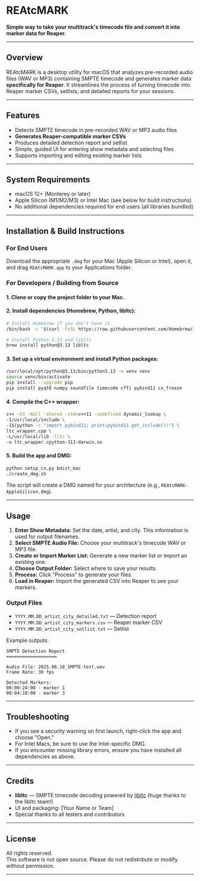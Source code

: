 # REAtcMARK

**Simple way to take your multitrack's timecode file and convert it into marker data for Reaper.**

---

## Overview

REAtcMARK is a desktop utility for macOS that analyzes pre-recorded audio files (WAV or MP3) containing SMPTE timecode and generates marker data **specifically for Reaper**. It streamlines the process of turning timecode into Reaper marker CSVs, setlists, and detailed reports for your sessions.

---

## Features

- Detects SMPTE timecode in pre-recorded WAV or MP3 audio files
- **Generates Reaper-compatible marker CSVs**
- Produces detailed detection report and setlist
- Simple, guided UI for entering show metadata and selecting files
- Supports importing and editing existing marker lists


---

## System Requirements

- macOS 12+ (Monterey or later)
- Apple Silicon (M1/M2/M3) or Intel Mac (see below for build instructions)
- No additional dependencies required for end users (all libraries bundled)

---

## Installation & Build Instructions

### For End Users

Download the appropriate `.dmg` for your Mac (Apple Silicon or Intel), open it, and drag `REAtcMARK.app` to your Applications folder.

### For Developers / Building from Source

#### 1. Clone or copy the project folder to your Mac.

#### 2. Install dependencies (Homebrew, Python, libltc):

```sh
# Install Homebrew if you don't have it
/bin/bash -c "$(curl -fsSL https://raw.githubusercontent.com/Homebrew/install/HEAD/install.sh)"

# Install Python 3.13 and libltc
brew install python@3.13 libltc
```

#### 3. Set up a virtual environment and install Python packages:

```sh
/usr/local/opt/python@3.13/bin/python3.13 -m venv venv
source venv/bin/activate
pip install --upgrade pip
pip install pyqt6 numpy soundfile timecode cffi pybind11 cx_freeze
```

#### 4. Compile the C++ wrapper:

```sh
c++ -O3 -Wall -shared -std=c++11 -undefined dynamic_lookup \
-I/usr/local/include \
-I$(python -c "import pybind11; print(pybind11.get_include())") \
ltc_wrapper.cpp \
-L/usr/local/lib -lltc \
-o ltc_wrapper.cpython-313-darwin.so
```

#### 5. Build the app and DMG:

```sh
python setup_cx.py bdist_mac
./create_dmg.sh
```

The script will create a DMG named for your architecture (e.g., `REAtcMARK-AppleSilicon.dmg`).

---

## Usage

1. **Enter Show Metadata:** Set the date, artist, and city. This information is used for output filenames.
2. **Select SMPTE Audio File:** Choose your multitrack's timecode WAV or MP3 file.
3. **Create or Import Marker List:** Generate a new marker list or import an existing one.
4. **Choose Output Folder:** Select where to save your results.
5. **Process:** Click "Process" to generate your files.
6. **Load in Reaper:** Import the generated CSV into Reaper to see your markers.

### Output Files

- `YYYY.MM.DD_artist_city_detailed.txt` — Detection report
- `YYYY.MM.DD_artist_city_markers.csv` — Reaper marker CSV
- `YYYY.MM.DD_artist_city_setlist.txt` — Setlist

Example outputs:
```
SMPTE Detection Report
===================

Audio File: 2025.06.18_SMPTE-test.wav
Frame Rate: 30 fps

Detected Markers:
00:00:24:00 - marker 1
00:04:18:00 - marker 3
```

---

## Troubleshooting

- If you see a security warning on first launch, right-click the app and choose "Open."
- For Intel Macs, be sure to use the Intel-specific DMG.
- If you encounter missing library errors, ensure you have installed all dependencies as above.

---

## Credits

- **libltc** — SMPTE timecode decoding powered by [libltc](https://github.com/x42/libltc) (huge thanks to the libltc team!)
- UI and packaging: [Your Name or Team]
- Special thanks to all testers and contributors

---

## License

All rights reserved.  
This software is not open source. Please do not redistribute or modify without permission.

---

